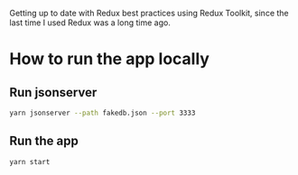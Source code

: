 Getting up to date with Redux best practices using Redux Toolkit, since the last time I used Redux was a long time ago.

# How to run the app locally

## Run jsonserver

```bash
yarn jsonserver --path fakedb.json --port 3333
```

## Run the app

```bash
yarn start
```
